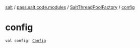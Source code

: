 [salt](../../index.md) / [pass.salt.code.modules](../index.md) / [SaltThreadPoolFactory](index.md) / [config](./config.md)

# config

`val config: `[`Config`](../../pass.salt.code.loader.config/-config/index.md)